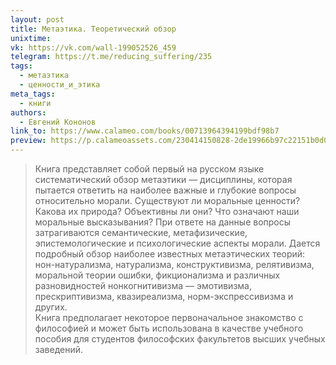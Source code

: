 ```yaml
---
layout: post
title: Метаэтика. Теоретический обзор
unixtime: 
vk: https://vk.com/wall-199052526_459
telegram: https://t.me/reducing_suffering/235
tags:
  - метаэтика
  - ценности_и_этика
meta_tags:
  - книги
authors:
  - Евгений Кононов
link_to: https://www.calameo.com/books/00713964394199bdf98b7
preview: https://p.calameoassets.com/230414150828-2de19966b97c22151b0d0b4ff25a0443/p1.jpg
---
```

>Книга представляет собой первый на русском языке систематический обзор метаэтики — дисциплины, которая пытается ответить на наиболее важные и глубокие вопросы относительно морали. Существуют ли моральные ценности? Какова их природа? Объективны ли они? Что означают наши моральные высказывания? При ответе на данные вопросы затрагиваются семантические, метафизические, эпистемологические и психологические аспекты морали. Дается подробный обзор наиболее известных метаэтических теорий: нон-натурализма, натурализма, конструктивизма, релятивизма, моральной теории ошибки, фикционализма и различных разновидностей нонкогнитивизма — эмотивизма, прескриптивизма, квазиреализма, норм-экспрессивизма и других.  
>Книга предполагает некоторое первоначальное знакомство с философией и может быть использована в качестве учебного пособия для студентов философских факультетов высших учебных заведений.

